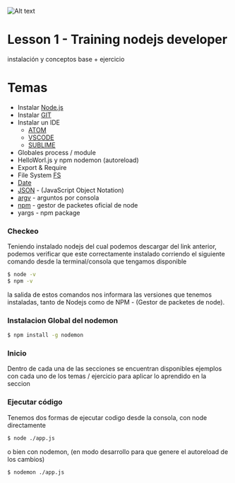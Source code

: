 ![Alt text](https://cdn-images-1.medium.com/max/1200/1*9bVaonlM0iP8mSu45GzIeg.png "Title")
# Lesson 1 - Training nodejs developer 
instalación y conceptos base + ejercicio 

# Temas
  - Instalar [Node.js](https://nodejs.org/)
  - Instalar [GIT](https://git-scm.com/)
  - Instalar un IDE
    - [ATOM](https://atom.io/)
    - [VSCODE](https://code.visualstudio.com/)
    - [SUBLIME](https://www.sublimetext.com/)
  - Globales process / module
  - HelloWorl.js y npm nodemon (autoreload)
  - Export & Require
  - File System [FS](https://nodejs.org/api/fs.html)
  - [Date](https://developer.mozilla.org/es/docs/Web/JavaScript/Referencia/Objetos_globales/Date)
  - [JSON](https://www.json.org/) - (JavaScript Object Notation)
  - [argv](https://nodejs.org/docs/latest/api/process.html#process_process_argv/)  - arguntos por consola
  - [npm](https://www.npmjs.com/) - gestor de packetes oficial de node
  - yargs - npm package


### Checkeo
Teniendo instalado nodejs del cual podemos descargar del link anterior, podemos verificar que este correctamente instalado corriendo el siguiente comando desde la terminal/consola que tengamos disponible

```sh
$ node -v
$ npm -v
```

la salida de estos comandos nos informara las versiones que tenemos instaladas, tanto de Nodejs como de NPM - (Gestor de packetes de node).

### Instalacion Global del nodemon

```sh
$ npm install -g nodemon
```

### Inicio
Dentro de cada una de las secciones se encuentran disponibles ejemplos con cada uno de los temas / ejercicio para aplicar lo aprendido en la seccion

### Ejecutar código
Tenemos dos formas de ejecutar codigo desde la consola, con node directamente

```sh
$ node ./app.js
```

o bien con nodemon, (en modo desarrollo para que genere el autoreload de los cambios)

```sh
$ nodemon ./app.js
```